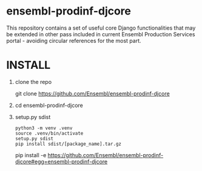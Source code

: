 # ensembl-prodinf-djcore

This repository contains a set of useful core Django functionalities that may be extended in other pass included in current Ensembl Production Services portal - avoiding circular references for the most part.

INSTALL
=======

1. clone the repo
   
    git clone https://github.com/Ensembl/ensembl-prodinf-djcore

2. cd ensembl-prodinf-djcore
   
3. setup.py sdist 
    ```
    python3 -m venv .venv
    source .venv/bin/activate
    setup.py sdist
    pip install sdist/[package_name].tar.gz
    ```
   
    pip install -e https://github.com/Ensembl/ensembl-prodinf-djcore#egg=ensembl-prodinf-djcore

